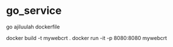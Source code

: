# go_service

go ajiluulah dockerfile

docker build -t mywebcrt .
docker run -it -p 8080:8080 mywebcrt
